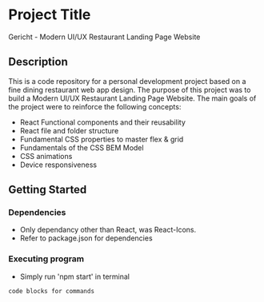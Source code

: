 # Project Title

Gericht - Modern UI/UX Restaurant Landing Page Website

## Description

This is a code repository for a personal development project based on a fine dining restaurant web app design. The purpose of this project was to build a Modern UI/UX Restaurant Landing Page Website. The main goals of the project were to reinforce the following concepts:

- React Functional components and their reusability
- React file and folder structure
- Fundamental CSS properties to master flex & grid
- Fundamentals of the CSS BEM Model
- CSS animations
- Device responsiveness

## Getting Started

### Dependencies

* Only dependancy other than React, was React-Icons.
* Refer to package.json for dependencies


### Executing program

* Simply run 'npm start' in terminal
```
code blocks for commands
```
